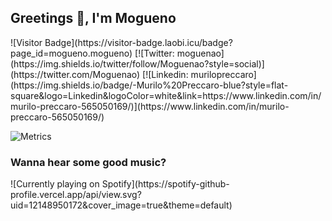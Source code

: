 <h2>Greetings 🖖, I'm Mogueno</h2>
   ![Visitor Badge](https://visitor-badge.laobi.icu/badge?page_id=mogueno.mogueno)
   [![Twitter: moguenao](https://img.shields.io/twitter/follow/Moguenao?style=social)](https://twitter.com/Moguenao)
   [![Linkedin: murilopreccaro](https://img.shields.io/badge/-Murilo%20Preccaro-blue?style=flat-square&logo=Linkedin&logoColor=white&link=https://www.linkedin.com/in/murilo-preccaro-565050169/)](https://www.linkedin.com/in/murilo-preccaro-565050169/)

![Metrics](https://metrics.lecoq.io/mogueno?template=terminal&repositories.forks=true&config.timezone=America%2FSao_Paulo)

<h3>Wanna hear some good music?</h3>
 ![Currently playing on Spotify](https://spotify-github-profile.vercel.app/api/view.svg?uid=12148950172&cover_image=true&theme=default)



   




   
  
 


